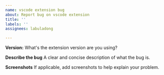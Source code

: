 ```yaml
---
name: vscode extension bug
about: Report bug on vscode extension
title: ''
labels: ''
assignees: labuladong

---
```


**Version:**
What's the extension version are you using?

**Describe the bug**
A clear and concise description of what the bug is.

**Screenshots**
If applicable, add screenshots to help explain your problem.
